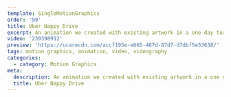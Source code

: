 ```yaml
---
template: SingleMotionGraphics
order: '99'
title: Uber Nappy Drive
excerpt: An animation we created with existing artwork in a one day turn around for a last minute project for Uber NZ.
video: '239398912'
preview: 'https://ucarecdn.com/accf195e-e665-467d-87d7-d7dbf5e53638/'
tags: motion graphics, animation, video, videography
categories:
  - category: Motion Graphics
meta:
  description: An animation we created with existing artwork in a one day turn around for a last minute project for Uber NZ.
  title: Uber Nappy Drive
---
```

